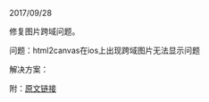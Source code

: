<p>2017/09/28</p>
<p>修复图片跨域问题。</p>
<p>问题：html2canvas在ios上出现跨域图片无法显示问题</p>
<p>解决方案：</p>
<p>附：<a href="https://my.oschina.net/u/2393989/blog/1083437">原文链接</a></p>